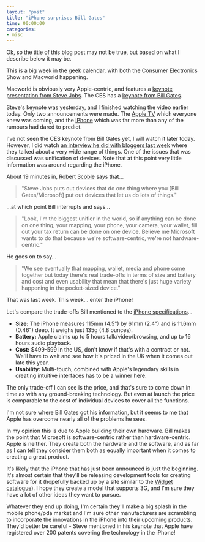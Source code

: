 ```yaml
---
layout: "post"
title: "iPhone surprises Bill Gates"
time: 00:00:00
categories: 
- misc
---
```

Ok, so the title of this blog post may not be true, but based on what I describe below it may be.

This is a big week in the geek calendar, with both the Consumer Electronics Show and Macworld happening.

Macworld is obviously very Apple-centric, and features a <a href="http://events.apple.com.edgesuite.net/j47d52oo/event/">keynote presentation from Steve Jobs</a>. The CES has a <a href="http://microsoftatces.com/archive/2007/01/07/2007-international-ces-keynote.aspx">keynote from Bill Gates</a>.

Steve's keynote was yesterday, and I finished watching the video earlier today. Only two announcements were made. The <a href="http://www.apple.com/appletv/">Apple TV</a> which everyone knew was coming, and the <a href="http://www.apple.com/iphone/">iPhone</a> which was far more than any of the rumours had dared to predict.

I've not seen the CES keynote from Bill Gates yet, I will watch it later today. However, I did watch <a href="http://www.podtech.net/scobleshow/technology/1309/exclusive-lunch-with-ces-bloggers-and-bill-gates">an interview he did with bloggers last week</a> where they talked about a very wide range of things. One of the issues that was discussed was unification of devices. Note that at this point very little information was around regarding the iPhone.

About 19 minutes in, <a href="http://scobleizer.com/">Robert Scoble</a> says that...
<blockquote> "Steve Jobs puts out devices that do one thing where you [Bill Gates/Microsoft] put out devices that let us do lots of things."</blockquote>
...at which point Bill interrupts and says...
<blockquote> "Look, I'm the biggest unifier in the world, so if anything can be done on one thing, your mapping, your phone, your camera, your wallet, fill out your tax return can be done on one device.
Believe me Microsoft wants to do that because we're software-centric, we're not hardware-centric."</blockquote>
He goes on to say...
<blockquote> "We see eventually that mapping, wallet, media and phone come together but today there's real trade-offs in terms of size and battery and cost and even usability that mean that there's just huge variety happening in the pocket-sized device."</blockquote>
That was last week. This week... enter the iPhone!

Let's compare the trade-offs Bill mentioned to the <a href="http://www.apple.com/iphone/technology/specs.html">iPhone specifications</a>...
<ul>
	<li><strong>Size:</strong> The iPhone measures 115mm (4.5") by 61mm (2.4") and is 11.6mm (0.46") deep. It weighs just 135g (4.8 ounces).</li>
	<li><strong>Battery:</strong> Apple claims up to 5 hours talk/video/browsing, and up to 16 hours audio playback.</li>
	<li><strong>Cost:</strong> $499-599 in the US, don't know if that's with a contract or not. We'll have to wait and see how it's priced in the UK when it comes out late this year.</li>
	<li><strong>Usability:</strong> Multi-touch, combined with Apple's legendary skills in creating intuitive interfaces has to be a winner here.</li>
</ul>
The only trade-off I can see is the price, and that's sure to come down in time as with any ground-breaking technology. But even at launch the price is comparable to the cost of individual devices to cover all the functions.

I'm not sure where Bill Gates got his information, but it seems to me that Apple has overcome nearly all of the problems he sees.

In my opinion this is due to Apple building their own hardware. Bill makes the point that Microsoft is software-centric rather than hardware-centric. Apple is neither. They create both the hardware and the software, and as far as I can tell they consider them both as equally important when it comes to creating a great product.

It's likely that the iPhone that has just been announced is just the beginning. It's almost certain that they'll be releasing development tools for creating software for it (hopefully backed up by a site similar to the <a href="http://www.apple.com/downloads/dashboard/">Widget catalogue</a>). I hope they create a model that supports 3G, and I'm sure they have a lot of other ideas they want to pursue.

Whatever they end up doing, I'm certain they'll make a big splash in the mobile phone/pda market and I'm sure other manufacturers are scrambling to incorporate the innovations in the iPhone into their upcoming products. They'd better be careful - Steve mentioned in his keynote that Apple have registered over 200 patents covering the technology in the iPhone!